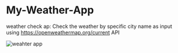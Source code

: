 # My-Weather-App
weather check ap: Check the weather by specific city name as input
<br>
using https://openweathermap.org/current API

![weahter app](https://user-images.githubusercontent.com/93710089/195048053-114c2464-f652-46f8-ba4c-6dcc54eaad4f.png)
